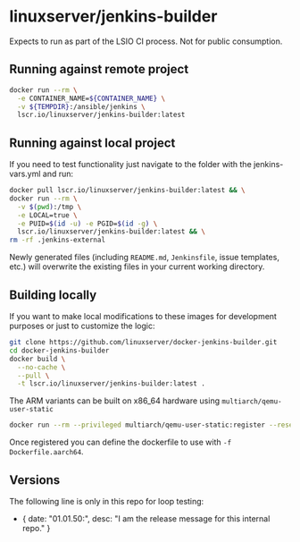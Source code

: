 <!-- DO NOT EDIT THIS FILE MANUALLY -->
<!-- Please read https://github.com/linuxserver/docker-jenkins-builder/blob/master/.github/CONTRIBUTING.md -->

# linuxserver/jenkins-builder

Expects to run as part of the LSIO CI process. Not for public consumption.

## Running against remote project

```bash
docker run --rm \
  -e CONTAINER_NAME=${CONTAINER_NAME} \
  -v ${TEMPDIR}:/ansible/jenkins \
  lscr.io/linuxserver/jenkins-builder:latest
```

## Running against local project

If you need to test functionality just navigate to the folder with the jenkins-vars.yml and run:

```bash
docker pull lscr.io/linuxserver/jenkins-builder:latest && \
docker run --rm \
  -v $(pwd):/tmp \
  -e LOCAL=true \
  -e PUID=$(id -u) -e PGID=$(id -g) \
  lscr.io/linuxserver/jenkins-builder:latest && \
rm -rf .jenkins-external
```

Newly generated files (including `README.md`, `Jenkinsfile`, issue templates, etc.) will overwrite the existing files in your current working directory.

## Building locally

If you want to make local modifications to these images for development purposes or just to customize the logic:

```bash
git clone https://github.com/linuxserver/docker-jenkins-builder.git
cd docker-jenkins-builder
docker build \
  --no-cache \
  --pull \
  -t lscr.io/linuxserver/jenkins-builder:latest .
```

The ARM variants can be built on x86_64 hardware using `multiarch/qemu-user-static`

```bash
docker run --rm --privileged multiarch/qemu-user-static:register --reset
```

Once registered you can define the dockerfile to use with `-f Dockerfile.aarch64`.

## Versions

The following line is only in this repo for loop testing:

- { date: "01.01.50:", desc: "I am the release message for this internal repo." }
